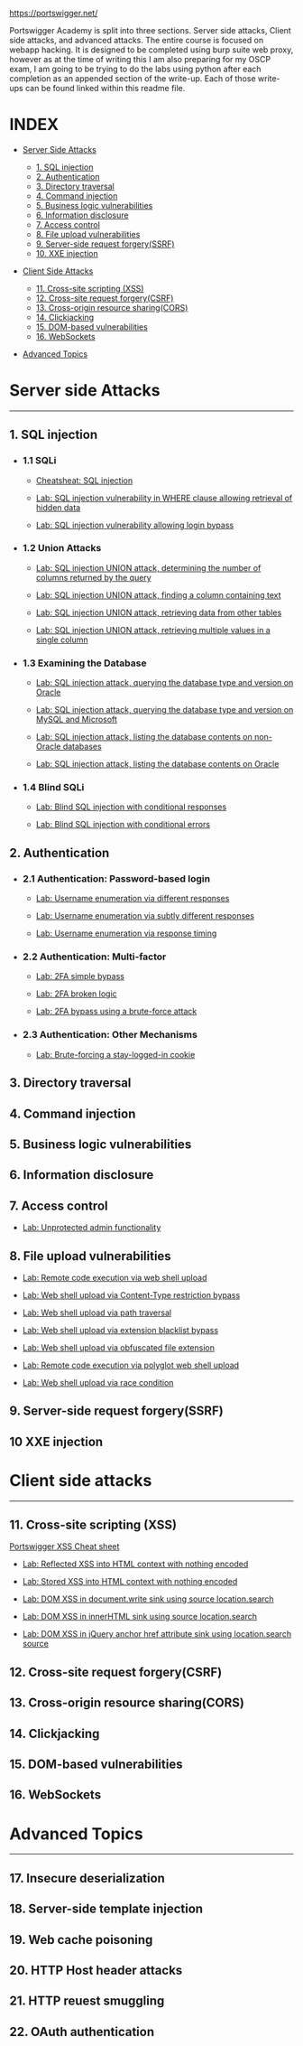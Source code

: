 https://portswigger.net/

Portswigger Academy is split into three sections. Server side attacks, Client side attacks, and advanced attacks. The entire course is focused on webapp hacking. It is designed to be completed using burp suite web proxy, however as at the time of writing this I am also preparing for my OSCP exam, I am going to be trying to do the labs using python after each completion as an appended section of the write-up. Each of those write-ups can be found linked within this readme file. 

# INDEX

+ [Server Side Attacks](#server-side-attacks)
  
  + [1. SQL injection](#1-sql-injection)
  + [2. Authentication](#2-authentication)
  + [3. Directory traversal](#3-directory-traversal)
  + [4. Command injection](#4-command-injection)
  + [5. Business logic vulnerabilities](#5-business-logic-vulnerabilities)
  + [6. Information disclosure](#6-information-disclosure)
  + [7. Access control](#7-access-control)
  + [8. File upload vulnerabilities](#8-file-upload-vulnerabilities)
  + [9. Server-side request forgery(SSRF)](#9-server-side-request-forgeryssrf)
  + [10. XXE injection](#10-xxe-injection)

+ [Client Side Attacks](#client-side-attacks)
	+ [11. Cross-site scripting (XSS)](#11-cross-site-scripting-xss)
	+ [12. Cross-site request forgery(CSRF)](#12-cross-site-request-forgerycsrf)
	+ [13. Cross-origin resource sharing(CORS)](#13-cross-origin-resource-sharingcors)
	+ [14. Clickjacking]()
	+ [15. DOM-based vulnerabilities]()
	+ [16. WebSockets]()

+ [Advanced Topics](https://github.com/hermh4cks/Write-ups/blob/main/Portswigger/README.md#advanced-topics)


# Server side Attacks
---
## 1. SQL injection

+ ### 1.1 SQLi

  + [Cheatsheat: SQL injection](https://portswigger.net/web-security/sql-injection/cheat-sheet)

  + [Lab: SQL injection vulnerability in WHERE clause allowing retrieval of hidden data](https://github.com/hermh4cks/Write-ups/blob/main/Portswigger/1.SQLi/hidden_data.md)

  + [Lab: SQL injection vulnerability allowing login bypass](https://github.com/hermh4cks/Write-ups/blob/main/Portswigger/1.SQLi/login_bypass.md)

+ ### 1.2 Union Attacks

  + [Lab: SQL injection UNION attack, determining the number of columns returned by the query](https://github.com/hermh4cks/Write-ups/blob/main/Portswigger/1.SQLi/num_of_col.md)

  + [Lab: SQL injection UNION attack, finding a column containing text](https://github.com/hermh4cks/Write-ups/blob/main/Portswigger/1.SQLi/column_with_txt.md)


  + [Lab: SQL injection UNION attack, retrieving data from other tables](https://github.com/hermh4cks/Write-ups/blob/main/Portswigger/1.SQLi/data_from_other_tables.md)

  + [Lab: SQL injection UNION attack, retrieving multiple values in a single column](https://github.com/hermh4cks/Write-ups/blob/main/Portswigger/1.SQLi/mult_values_single_column.md)

+ ### 1.3 Examining the Database

  + [Lab: SQL injection attack, querying the database type and version on Oracle](https://github.com/hermh4cks/Write-ups/blob/main/Portswigger/1.SQLi/database_type_and_version_Oracle.md)

  + [Lab: SQL injection attack, querying the database type and version on MySQL and Microsoft](https://github.com/hermh4cks/Write-ups/blob/main/Portswigger/1.SQLi/database_type_and_version_MySQL_and_Microsoft.md)

  + [Lab: SQL injection attack, listing the database contents on non-Oracle databases](https://github.com/hermh4cks/Write-ups/blob/main/Portswigger/1.SQLi/list_tables_non_Oracle.md)

  + [Lab: SQL injection attack, listing the database contents on Oracle](https://github.com/hermh4cks/Write-ups/blob/main/Portswigger/1.SQLi/database_content_Oracle.md)

+ ### 1.4 Blind SQLi

  + [Lab: Blind SQL injection with conditional responses](https://github.com/hermh4cks/Write-ups/blob/main/Portswigger/1.SQLi/Blind_with_conditional_responses.md)

  + [Lab: Blind SQL injection with conditional errors](https://github.com/hermh4cks/Write-ups/blob/main/Portswigger/1.SQLi/Blind_with_conditional_errors.md)

## 2. Authentication

+ ### 2.1 Authentication: Password-based login

  + [Lab: Username enumeration via different responses](https://github.com/hermh4cks/Write-ups/tree/main/Portswigger/2.authentication)

  + [Lab: Username enumeration via subtly different responses](https://github.com/hermh4cks/Write-ups/blob/main/Portswigger/2.authentication/username_enumeration_via_subtly_different_responses.md)

  + [Lab: Username enumeration via response timing](https://github.com/hermh4cks/Write-ups/blob/main/Portswigger/2.authentication/username_enumeration_via_response_timing.md)

+ ### 2.2 Authentication: Multi-factor

  + [Lab: 2FA simple bypass](https://github.com/hermh4cks/Write-ups/blob/main/Portswigger/2.authentication/2FA_simple_bypass.md)

  + [Lab: 2FA broken logic](https://github.com/hermh4cks/Write-ups/blob/main/Portswigger/2.authentication/2FA_Broken_Logic.md)

  + [Lab: 2FA bypass using a brute-force attack](https://github.com/hermh4cks/Write-ups/blob/main/Portswigger/2.authentication/Lab:%202FA_bypass_brute-force.md)

+ ### 2.3 Authentication: Other Mechanisms

  + [Lab: Brute-forcing a stay-logged-in cookie](https://github.com/hermh4cks/Write-ups/blob/main/Portswigger/2.authentication/Brute_forcing_stay-logged-in_cookie.md)

## 3. Directory traversal 
## 4. Command injection
## 5. Business logic vulnerabilities
## 6. Information disclosure
## 7. Access control

  + [Lab: Unprotected admin functionality](https://github.com/hermh4cks/Write-ups/blob/main/Portswigger/7.Access_Control/unprotected_admin_functionality.md)

## 8. File upload vulnerabilities

  + [Lab: Remote code execution via web shell upload](https://github.com/hermh4cks/Write-ups/blob/main/Portswigger/8.File_Upload_Vulns/RCE_via_webshell.md)

  + [Lab: Web shell upload via Content-Type restriction bypass](https://github.com/hermh4cks/Write-ups/blob/main/Portswigger/8.File_Upload_Vulns/WebShell_Content-Type_Restriction_Bypass.md)

  + [Lab: Web shell upload via path traversal](https://github.com/hermh4cks/Write-ups/blob/main/Portswigger/8.File_Upload_Vulns/WebShell_Upload_Directory_Traversal.md)

  + [Lab: Web shell upload via extension blacklist bypass](https://github.com/hermh4cks/Write-ups/blob/main/Portswigger/8.File_Upload_Vulns/WebShell_Extension_Blacklist_Bypass-Apache.md)

  + [Lab: Web shell upload via obfuscated file extension](https://github.com/hermh4cks/Write-ups/blob/main/Portswigger/8.File_Upload_Vulns/Webshell_via_obfuscated_file_extension.md)

  + [Lab: Remote code execution via polyglot web shell upload](https://github.com/hermh4cks/Write-ups/blob/main/Portswigger/8.File_Upload_Vulns/RCE_via_Polyglot_WebShell.md)

  + [Lab: Web shell upload via race condition](https://github.com/hermh4cks/Write-ups/blob/main/Portswigger/8.File_Upload_Vulns/WebShell_upload_via_race_condition.md)

## 9. Server-side request forgery(SSRF)
## 10 XXE injection

# Client side attacks
---
## 11. Cross-site scripting (XSS)

[Portswigger XSS Cheat sheet](https://portswigger.net/web-security/cross-site-scripting/cheat-sheet)

  + [Lab: Reflected XSS into HTML context with nothing encoded](https://github.com/hermh4cks/Write-ups/blob/main/Portswigger/11.XSS/Reflected_XSS_no_encoding.md)

  + [Lab: Stored XSS into HTML context with nothing encoded](https://github.com/hermh4cks/Write-ups/blob/main/Portswigger/11.XSS/Stored_XSS_into_html_no_encoding.md)
  
  + [Lab: DOM XSS in document.write sink using source location.search](https://github.com/hermh4cks/Write-ups/blob/main/Portswigger/11.XSS/DOM_XSS_in_document.write_SINK_using_SOURCE_location.search.md)
  
  + [Lab: DOM XSS in innerHTML sink using source location.search](https://github.com/hermh4cks/Write-ups/blob/main/Portswigger/11.XSS/DOM_XSS_in_innerHTML_sink_using_source_location.search.md) 

  + [Lab: DOM XSS in jQuery anchor href attribute sink using location.search source](https://github.com/hermh4cks/Write-ups/blob/main/Portswigger/11.XSS/DOM_XSS_in_jQuery_anchor_href_attribute_sink_using_location.search_source.md)

## 12. Cross-site request forgery(CSRF)
## 13. Cross-origin resource sharing(CORS)
## 14. Clickjacking
## 15. DOM-based vulnerabilities
## 16. WebSockets

# Advanced Topics
---
## 17. Insecure deserialization
## 18. Server-side template injection
## 19. Web cache poisoning
## 20. HTTP Host header attacks
## 21. HTTP reuest smuggling
## 22. OAuth authentication

